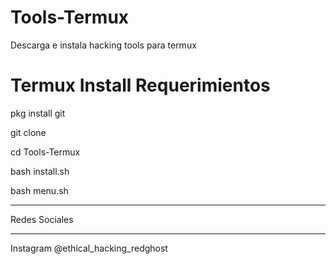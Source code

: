 # Tools-Termux
Descarga e instala hacking tools para termux 

# Termux Install Requerimientos
pkg install git 

git clone 

cd Tools-Termux

bash install.sh

bash menu.sh

-------------------------------------------

Redes Sociales

-------------------------------------------

Instagram @ethical_hacking_redghost

